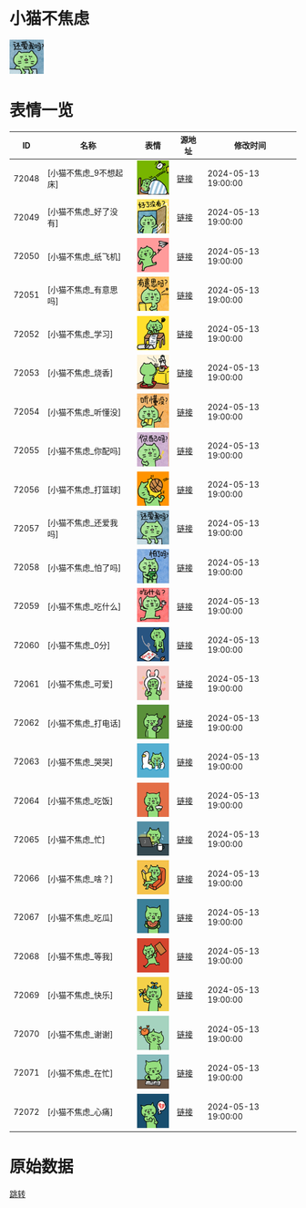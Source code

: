 # 小猫不焦虑

<img src="./cover.png" height="60" alt="cover" />

# 表情一览

|ID|名称|表情|源地址|修改时间|
|----|----|----|----|----|
|72048|[小猫不焦虑_9不想起床]|<img src="./pic/072048_%5B小猫不焦虑_9不想起床%5D.png" height="60" alt="9不想起床"/>|[链接](https://i0.hdslb.com/bfs/garb/2bf084cbdda74f97daaac0c86b7ed61e1da8a3d6.png)|2024-05-13 19:00:00|
|72049|[小猫不焦虑_好了没有]|<img src="./pic/072049_%5B小猫不焦虑_好了没有%5D.png" height="60" alt="好了没有"/>|[链接](https://i0.hdslb.com/bfs/garb/6398e20a2b6e4540d8a0eee853f9eaf7b0003d8a.png)|2024-05-13 19:00:00|
|72050|[小猫不焦虑_纸飞机]|<img src="./pic/072050_%5B小猫不焦虑_纸飞机%5D.png" height="60" alt="纸飞机"/>|[链接](https://i0.hdslb.com/bfs/garb/d222f468714989ba52f1d4e177f6dbd966a7ed1b.png)|2024-05-13 19:00:00|
|72051|[小猫不焦虑_有意思吗]|<img src="./pic/072051_%5B小猫不焦虑_有意思吗%5D.png" height="60" alt="有意思吗"/>|[链接](https://i0.hdslb.com/bfs/garb/ef17dbf175497567af7e4bd44e77bd7f858f72bc.png)|2024-05-13 19:00:00|
|72052|[小猫不焦虑_学习]|<img src="./pic/072052_%5B小猫不焦虑_学习%5D.png" height="60" alt="学习"/>|[链接](https://i0.hdslb.com/bfs/garb/8f2c8ab6f42b9e578b09fb050f094ea25f8ba57a.png)|2024-05-13 19:00:00|
|72053|[小猫不焦虑_烧香]|<img src="./pic/072053_%5B小猫不焦虑_烧香%5D.png" height="60" alt="烧香"/>|[链接](https://i0.hdslb.com/bfs/garb/84a1adcc4e41171af449223888286e360e68febf.png)|2024-05-13 19:00:00|
|72054|[小猫不焦虑_听懂没]|<img src="./pic/072054_%5B小猫不焦虑_听懂没%5D.png" height="60" alt="听懂没"/>|[链接](https://i0.hdslb.com/bfs/garb/bf0ecffa915983f1a0cd794bd7bf2b19203ab319.png)|2024-05-13 19:00:00|
|72055|[小猫不焦虑_你配吗]|<img src="./pic/072055_%5B小猫不焦虑_你配吗%5D.png" height="60" alt="你配吗"/>|[链接](https://i0.hdslb.com/bfs/garb/02cd04a42c1657dfdc89a4a7ab0f409f2c85c6d9.png)|2024-05-13 19:00:00|
|72056|[小猫不焦虑_打篮球]|<img src="./pic/072056_%5B小猫不焦虑_打篮球%5D.png" height="60" alt="打篮球"/>|[链接](https://i0.hdslb.com/bfs/garb/206e996c64d4c181a05778904892354b2c06ee36.png)|2024-05-13 19:00:00|
|72057|[小猫不焦虑_还爱我吗]|<img src="./pic/072057_%5B小猫不焦虑_还爱我吗%5D.png" height="60" alt="还爱我吗"/>|[链接](https://i0.hdslb.com/bfs/garb/b5315e8b2a777ae289e2c40454afc464661eb3e7.png)|2024-05-13 19:00:00|
|72058|[小猫不焦虑_怕了吗]|<img src="./pic/072058_%5B小猫不焦虑_怕了吗%5D.png" height="60" alt="怕了吗"/>|[链接](https://i0.hdslb.com/bfs/garb/7acde80bb106a126ae1cb2358cb632ef04f3c778.png)|2024-05-13 19:00:00|
|72059|[小猫不焦虑_吃什么]|<img src="./pic/072059_%5B小猫不焦虑_吃什么%5D.png" height="60" alt="吃什么"/>|[链接](https://i0.hdslb.com/bfs/garb/53df326e27e6d7b70439eaa5df89867cdf6643bc.png)|2024-05-13 19:00:00|
|72060|[小猫不焦虑_0分]|<img src="./pic/072060_%5B小猫不焦虑_0分%5D.png" height="60" alt="0分"/>|[链接](https://i0.hdslb.com/bfs/garb/2161b7ad4cd480d35725c0d847a8e5c1c64820ec.png)|2024-05-13 19:00:00|
|72061|[小猫不焦虑_可爱]|<img src="./pic/072061_%5B小猫不焦虑_可爱%5D.png" height="60" alt="可爱"/>|[链接](https://i0.hdslb.com/bfs/garb/573cf321179ef7bfd560b21ad0b2de7092da18de.png)|2024-05-13 19:00:00|
|72062|[小猫不焦虑_打电话]|<img src="./pic/072062_%5B小猫不焦虑_打电话%5D.png" height="60" alt="打电话"/>|[链接](https://i0.hdslb.com/bfs/garb/bad6dc051f01e89a4cd2b3132d65039a449a4510.png)|2024-05-13 19:00:00|
|72063|[小猫不焦虑_哭哭]|<img src="./pic/072063_%5B小猫不焦虑_哭哭%5D.png" height="60" alt="哭哭"/>|[链接](https://i0.hdslb.com/bfs/garb/e4662efead41708de6794b39b0f72958a7ea75cb.png)|2024-05-13 19:00:00|
|72064|[小猫不焦虑_吃饭]|<img src="./pic/072064_%5B小猫不焦虑_吃饭%5D.png" height="60" alt="吃饭"/>|[链接](https://i0.hdslb.com/bfs/garb/503990a14be27fdfab8026b27c442bea601af106.png)|2024-05-13 19:00:00|
|72065|[小猫不焦虑_忙]|<img src="./pic/072065_%5B小猫不焦虑_忙%5D.png" height="60" alt="忙"/>|[链接](https://i0.hdslb.com/bfs/garb/0e7eb8ee09db245b22e6744325f8a659eb5f2085.png)|2024-05-13 19:00:00|
|72066|[小猫不焦虑_啥？]|<img src="./pic/072066_%5B小猫不焦虑_啥？%5D.png" height="60" alt="啥？"/>|[链接](https://i0.hdslb.com/bfs/garb/5f26d147a1e5c99104a1c582a94135c6d32aa1ed.png)|2024-05-13 19:00:00|
|72067|[小猫不焦虑_吃瓜]|<img src="./pic/072067_%5B小猫不焦虑_吃瓜%5D.png" height="60" alt="吃瓜"/>|[链接](https://i0.hdslb.com/bfs/garb/3d6b2abb96ecabc95d39537146c2f4c48a97193f.png)|2024-05-13 19:00:00|
|72068|[小猫不焦虑_等我]|<img src="./pic/072068_%5B小猫不焦虑_等我%5D.png" height="60" alt="等我"/>|[链接](https://i0.hdslb.com/bfs/garb/a5d99f967c678d4513bc783720b381869e123d21.png)|2024-05-13 19:00:00|
|72069|[小猫不焦虑_快乐]|<img src="./pic/072069_%5B小猫不焦虑_快乐%5D.png" height="60" alt="快乐"/>|[链接](https://i0.hdslb.com/bfs/garb/0242d843d5fd474119e05003a3cc14051f97def7.png)|2024-05-13 19:00:00|
|72070|[小猫不焦虑_谢谢]|<img src="./pic/072070_%5B小猫不焦虑_谢谢%5D.png" height="60" alt="谢谢"/>|[链接](https://i0.hdslb.com/bfs/garb/e3f2b28e738db4f4e95ccdde55f87f81bf6cd9c3.png)|2024-05-13 19:00:00|
|72071|[小猫不焦虑_在忙]|<img src="./pic/072071_%5B小猫不焦虑_在忙%5D.png" height="60" alt="在忙"/>|[链接](https://i0.hdslb.com/bfs/garb/b75221bc0e701b82fd77c2e8add2e16e7cb06d37.png)|2024-05-13 19:00:00|
|72072|[小猫不焦虑_心痛]|<img src="./pic/072072_%5B小猫不焦虑_心痛%5D.png" height="60" alt="心痛"/>|[链接](https://i0.hdslb.com/bfs/garb/4c98222734ea9da0237d95f4cd21d578724ed778.png)|2024-05-13 19:00:00|

# 原始数据

[跳转](./raw.json)

